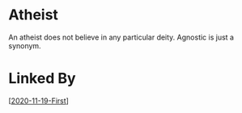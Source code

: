# Atheist

An atheist does not believe in any particular deity.  Agnostic is just a synonym.

# Linked By
[[2020-11-19-First]]

[//begin]: # "Autogenerated link references for markdown compatibility"
[2020-11-19-First]: 2020-11-19-First.md "2020-11-19-First"
[//end]: # "Autogenerated link references"